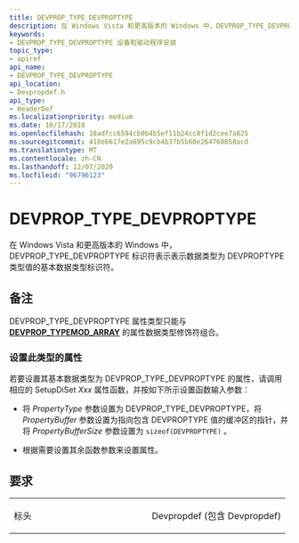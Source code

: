 ```yaml
---
title: DEVPROP_TYPE_DEVPROPTYPE
description: 在 Windows Vista 和更高版本的 Windows 中，DEVPROP_TYPE_DEVPROPTYPE 标识符表示表示数据类型为 DEVPROPTYPE 类型值的基本数据类型标识符。
keywords:
- DEVPROP_TYPE_DEVPROPTYPE 设备和驱动程序安装
topic_type:
- apiref
api_name:
- DEVPROP_TYPE_DEVPROPTYPE
api_location:
- Devpropdef.h
api_type:
- HeaderDef
ms.localizationpriority: medium
ms.date: 10/17/2018
ms.openlocfilehash: 18adfcc6594cb0b4b5ef11b24cc8f1d2cee7a825
ms.sourcegitcommit: 418e6617e2a695c9cb4b37b5b60e264760858acd
ms.translationtype: MT
ms.contentlocale: zh-CN
ms.lasthandoff: 12/07/2020
ms.locfileid: "96796123"
---
```

# <a name="devprop_type_devproptype"></a>DEVPROP_TYPE_DEVPROPTYPE


在 Windows Vista 和更高版本的 Windows 中，DEVPROP_TYPE_DEVPROPTYPE 标识符表示表示数据类型为 DEVPROPTYPE 类型值的基本数据类型标识符。

<a name="remarks"></a>备注
-------

DEVPROP_TYPE_DEVPROPTYPE 属性类型只能与 [**DEVPROP_TYPEMOD_ARRAY**](devprop-typemod-array.md) 的属性数据类型修饰符组合。

### <a name="setting-a-property-of-this-type"></a>设置此类型的属性

若要设置其基本数据类型为 DEVPROP_TYPE_DEVPROPTYPE 的属性，请调用相应的 SetupDiSet *Xxx* 属性函数，并按如下所示设置函数输入参数：

-   将 *PropertyType* 参数设置为 DEVPROP_TYPE_DEVPROPTYPE，将 *PropertyBuffer* 参数设置为指向包含 DEVPROPTYPE 值的缓冲区的指针，并将 *PropertyBufferSize* 参数设置为 `sizeof(DEVPROPTYPE)` 。

-   根据需要设置其余函数参数来设置属性。

<a name="requirements"></a>要求
------------

<table>
<colgroup>
<col width="50%" />
<col width="50%" />
</colgroup>
<tbody>
<tr class="odd">
<td align="left"><p>标头</p></td>
<td align="left">Devpropdef (包含 Devpropdef) </td>
</tr>
</tbody>
</table>

 

 






